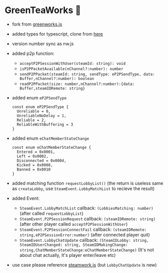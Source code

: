 # GreenTeaWorks 🍵



- fork from [greenworks.js](https://github.com/greenheartgames/greenworks)
- added types for typescript, clone from [here](https://www.npmjs.com/package/@wangdevops/greenworks)
- version number sync as nw.js
- added p2p function:
  - `acceptP2PSessionWithUser(steamId: string): void`
  - `isP2PPacketAvailable(nChannel?:number): number`
  - `sendP2PPacket(steamId: string, sendType: eP2PSendType, data: Buffer,nChannel?:number): boolean`
  - `readP2PPacket(size: number,nChannel?:number):{data: Buffer,steamIDRemote: string}`
- added enum `eP2PSendType`
  ```
  const enum eP2PSendType {
    Unreliable = 0,
    UnreliableNoDelay = 1,
    Reliable = 2,
    ReliableWithBuffering = 3
  }
  ```
- added enum `eChatMemberStateChange`
  ```
  const enum eChatMemberStateChange {
    Entered = 0x0001,
    Left = 0x0002,
    Disconnected = 0x0004,
    Kicked = 0x0008,
    Banned = 0x0010
  }
  ```

- added matching function `requestLobbyList()` (the return is useless same as `creataLobby`, use `SteamEvent.LobbyMatchList` to recieve the result)
- added Event:
  - `SteamEvent.LobbyMatchList` callback: `(LobbiesMatching: number)` (after called `requestLobbyList`)
  - `SteamEvent.P2PSessionRequest` callback: `(steamIDRemote: string)` (after other player called `acceptP2PSessionWithUser`)
  - `SteamEvent.P2PSessionConnectFail` callback: `(steamIDRemote: string,eP2PSessionError:number)` (after connected player quit)
  - `SteamEvent.LobbyChatUpdate` callback: `(SteamIDLobby: string, SteamIDUserChanged: string, SteamIDMakingChange: string,ChatMemberStateChange:eChatMemberStateChange)` (It's not about chat actually, It's player enter/leave etc)
- use case please reference [steamwork.js](https://github.com/ceifa/steamworks.js/blob/main/test/networking.js) (but `LobbyChatUpdate` is new)